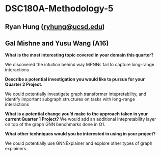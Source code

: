 # DSC180A-Methodology-5

## Ryan Hung (ryhung@ucsd.edu)

## Gal Mishne and Yusu Wang (A16)

**What is the most interesting topic covered in your domain this quarter?**

We discovered the intuition behind way MPNNs fail to capture long-range interactions

**Describe a potential investigation you would like to pursue for your Quarter 2 Project.**

We could potentially investigate graph transformer intepretability, and identify important subgraph structures on tasks with long-range interactions

**What is a potential change you’d make to the approach taken in your current Quarter 1 Project?**
We would add an additional intepretability layer on top of the graph GNN benchmarks done in Q1.

**What other techniques would you be interested in using in your project?**

We could potentially use GNNExplainer and explore other types of graph explainers.